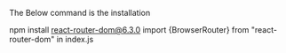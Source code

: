 The Below command is the installation
 
npm install react-router-dom@6.3.0
import {BrowserRouter} from "react-router-dom" in index.js

<!-- wrap app inside   
<BrowserRouter>
    <App />
    </BrowserRouter> -->